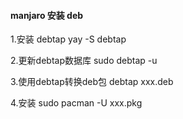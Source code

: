 #### manjaro 安装 deb

1.安装 debtap
yay -S debtap

2.更新debtap数据库
sudo debtap -u  

3.使用debtap转换deb包
debtap xxx.deb

4.安装
sudo pacman -U xxx.pkg